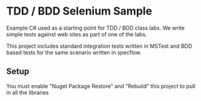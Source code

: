 # TDD / BDD Selenium Sample

Example C# used as a starting point for TDD / BDD class labs. We write simple tests against web sites as part of one of the labs.

This project includes standard integration tests written in MSTest and BDD based tests for the same scenario written in specflow.

## Setup
You must enable "Nuget Package Restore" and "Rebuild" this project to pull in all the libraries